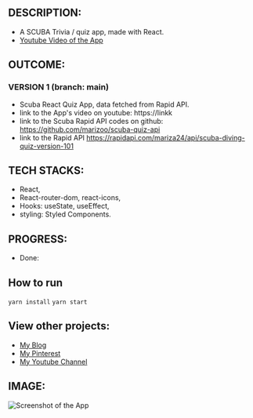
## DESCRIPTION:
- A SCUBA Trivia / quiz app, made with React.
- [Youtube Video of the App](https://linkkk)

## OUTCOME:
### VERSION 1 (branch: main)
- Scuba React Quiz App, data fetched from Rapid API.
- link to the App's video on youtube: https://linkk
- link to the Scuba Rapid API codes on github: https://github.com/marizoo/scuba-quiz-api
- link to the Rapid API https://rapidapi.com/mariza24/api/scuba-diving-quiz-version-101


## TECH STACKS:
- React,
- React-router-dom, react-icons,
- Hooks: useState, useEffect,
- styling: Styled Components.

## PROGRESS:
- Done: 

## How to run
`yarn install`
`yarn start`


## View other projects:
- [My Blog](https://hashnode.com/@marizoo)
- [My Pinterest](https://pin.it/16vGwjy)
- [My Youtube Channel](https://www.youtube.com/channel/UCfkbnM9WvHD3mjecBiGHCBQ/playlists)


## IMAGE:
![Screenshot of the App](./screenshots/xoxo)